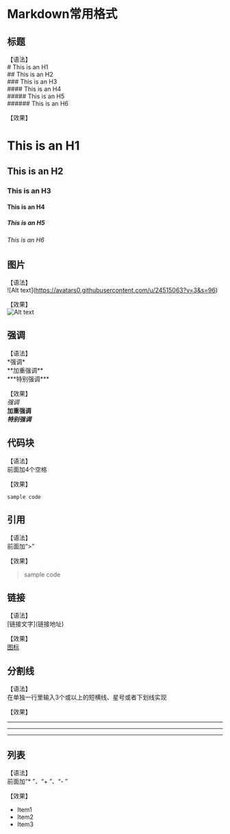 # Markdown常用格式

## 标题  
【语法】  
\# This is an H1  
\## This is an H2  
\### This is an H3  
\#### This is an H4  
\##### This is an H5  
\###### This is an H6  

【效果】  
# This is an H1
## This is an H2
### This is an H3
#### This is an H4
##### This is an H5
###### This is an H6

## 图片
【语法】  
\!\[Alt text](https://avatars0.githubusercontent.com/u/24515063?v=3&s=96)

【效果】  
![Alt text](https://avatars0.githubusercontent.com/u/24515063?v=3&s=96)
 
## 强调  
【语法】  
\*强调*  
\*\*加重强调**  
\*\*\*特别强调***  
 
【效果】  
*强调*  
**加重强调**  
***特别强调***  

## 代码块
【语法】  
前面加4个空格

【效果】  

    sample code

## 引用
【语法】  
前面加“\>”

【效果】  
>sample code

## 链接
【语法】  
\[链接文字](链接地址)

【效果】  
[图标](https://avatars0.githubusercontent.com/u/24515063?v=3&s=96)
 
## 分割线
【语法】  
在单独一行里输入3个或以上的短横线、星号或者下划线实现

【效果】  
* * *  
- - -  
_ _ _  
 
## 列表
【语法】  
前面加“\* ”、“\+ ”、“\- ”

【效果】  
* Item1
* Item2
* Item3

